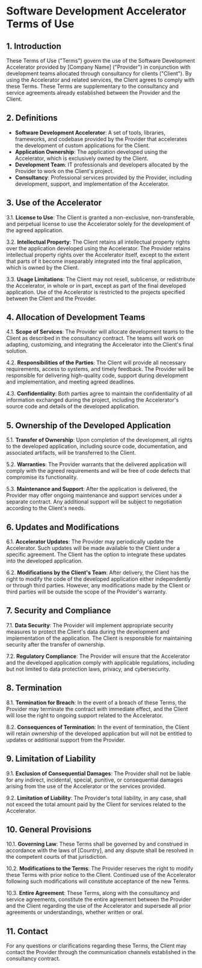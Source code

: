 # Software Development Accelerator Terms of Use
 
## 1. Introduction
 
These Terms of Use ("Terms") govern the use of the Software Development Accelerator provided by [Company Name] ("Provider") in conjunction with development teams allocated through consultancy for clients ("Client"). By using the Accelerator and related services, the Client agrees to comply with these Terms. These Terms are supplementary to the consultancy and service agreements already established between the Provider and the Client.
 
## 2. Definitions
 
- **Software Development Accelerator**: A set of tools, libraries, frameworks, and codebase provided by the Provider that accelerates the development of custom applications for the Client.
- **Application Ownership**: The application developed using the Accelerator, which is exclusively owned by the Client.
- **Development Team**: IT professionals and developers allocated by the Provider to work on the Client's project.
- **Consultancy**: Professional services provided by the Provider, including development, support, and implementation of the Accelerator.
 
## 3. Use of the Accelerator
 
3.1. **License to Use**: The Client is granted a non-exclusive, non-transferable, and perpetual license to use the Accelerator solely for the development of the agreed application.
 
3.2. **Intellectual Property**: The Client retains all intellectual property rights over the application developed using the Accelerator. The Provider retains intellectual property rights over the Accelerator itself, except to the extent that parts of it become inseparably integrated into the final application, which is owned by the Client.
 
3.3. **Usage Limitations**: The Client may not resell, sublicense, or redistribute the Accelerator, in whole or in part, except as part of the final developed application. Use of the Accelerator is restricted to the projects specified between the Client and the Provider.
 
## 4. Allocation of Development Teams
 
4.1. **Scope of Services**: The Provider will allocate development teams to the Client as described in the consultancy contract. The teams will work on adapting, customizing, and integrating the Accelerator into the Client's final solution.
 
4.2. **Responsibilities of the Parties**: The Client will provide all necessary requirements, access to systems, and timely feedback. The Provider will be responsible for delivering high-quality code, support during development and implementation, and meeting agreed deadlines.
 
4.3. **Confidentiality**: Both parties agree to maintain the confidentiality of all information exchanged during the project, including the Accelerator's source code and details of the developed application.
 
## 5. Ownership of the Developed Application
 
5.1. **Transfer of Ownership**: Upon completion of the development, all rights to the developed application, including source code, documentation, and associated artifacts, will be transferred to the Client.
 
5.2. **Warranties**: The Provider warrants that the delivered application will comply with the agreed requirements and will be free of code defects that compromise its functionality.
 
5.3. **Maintenance and Support**: After the application is delivered, the Provider may offer ongoing maintenance and support services under a separate contract. Any additional support will be subject to negotiation according to the Client's needs.
 
## 6. Updates and Modifications
 
6.1. **Accelerator Updates**: The Provider may periodically update the Accelerator. Such updates will be made available to the Client under a specific agreement. The Client has the option to integrate these updates into the developed application.
 
6.2. **Modifications by the Client's Team**: After delivery, the Client has the right to modify the code of the developed application either independently or through third parties. However, any modifications made by the Client or third parties will be outside the scope of the Provider's warranty.
 
## 7. Security and Compliance
 
7.1. **Data Security**: The Provider will implement appropriate security measures to protect the Client's data during the development and implementation of the application. The Client is responsible for maintaining security after the transfer of ownership.
 
7.2. **Regulatory Compliance**: The Provider will ensure that the Accelerator and the developed application comply with applicable regulations, including but not limited to data protection laws, privacy, and cybersecurity.
 
## 8. Termination
 
8.1. **Termination for Breach**: In the event of a breach of these Terms, the Provider may terminate the contract with immediate effect, and the Client will lose the right to ongoing support related to the Accelerator.
 
8.2. **Consequences of Termination**: In the event of termination, the Client will retain ownership of the developed application but will not be entitled to updates or additional support from the Provider.
 
## 9. Limitation of Liability
 
9.1. **Exclusion of Consequential Damages**: The Provider shall not be liable for any indirect, incidental, special, punitive, or consequential damages arising from the use of the Accelerator or the services provided.
 
9.2. **Limitation of Liability**: The Provider's total liability, in any case, shall not exceed the total amount paid by the Client for services related to the Accelerator.
 
## 10. General Provisions
 
10.1. **Governing Law**: These Terms shall be governed by and construed in accordance with the laws of [Country], and any dispute shall be resolved in the competent courts of that jurisdiction.
 
10.2. **Modifications to the Terms**: The Provider reserves the right to modify these Terms with prior notice to the Client. Continued use of the Accelerator following such modifications will constitute acceptance of the new Terms.
 
10.3. **Entire Agreement**: These Terms, along with the consultancy and service agreements, constitute the entire agreement between the Provider and the Client regarding the use of the Accelerator and supersede all prior agreements or understandings, whether written or oral.
 
## 11. Contact
 
For any questions or clarifications regarding these Terms, the Client may contact the Provider through the communication channels established in the consultancy contract.
